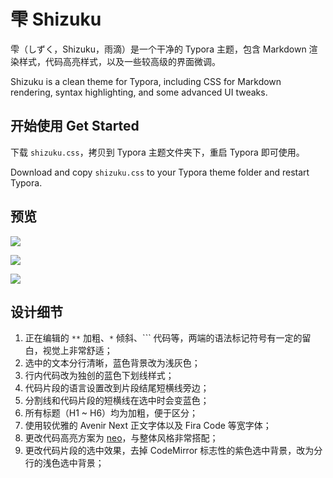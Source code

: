 # 雫 Shizuku

雫（しずく，Shizuku，雨滴）是一个干净的 Typora 主题，包含 Markdown 渲染样式，代码高亮样式，以及一些较高级的界面微调。

Shizuku is a clean theme for Typora, including CSS for Markdown rendering, syntax highlighting, and some advanced UI tweaks.

## 开始使用 Get Started

下载 `shizuku.css`，拷贝到 Typora 主题文件夹下，重启 Typora 即可使用。

Download and copy `shizuku.css` to your Typora theme folder and restart Typora.

## 预览

![](http://static.myseu.cn/2017-12-19-WX20171219-125418%402x.png)

![](http://static.myseu.cn/2017-12-19-WX20171219-125449%402x.png)

![](http://static.myseu.cn/2017-12-19-WX20171219-125537%402x.png)

## 设计细节

1. 正在编辑的 `**` 加粗、`*` 倾斜、`\`` 代码等，两端的语法标记符号有一定的留白，视觉上非常舒适；
2. 选中的文本分行清晰，蓝色背景改为浅灰色；
3. 行内代码改为独创的蓝色下划线样式；
4. 代码片段的语言设置改到片段结尾短横线旁边；
5. 分割线和代码片段的短横线在选中时会变蓝色；
6. 所有标题（H1 ~ H6）均为加粗，便于区分；
7. 使用较优雅的 Avenir Next 正文字体以及 Fira Code 等宽字体；
8. 更改代码高亮方案为 [neo](https://codemirror.net/theme/neo.css)，与整体风格非常搭配；
9. 更改代码片段的选中效果，去掉 CodeMirror 标志性的紫色选中背景，改为分行的浅色选中背景；
